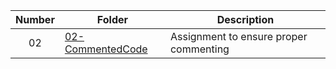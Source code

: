 | Number | Folder                              | Description                            |
| :----: | ----------------------------------- | -------------------------------------- |
| 02     | [02-CommentedCode](02-CommentedCode/main.cpp)   | Assignment to ensure proper commenting |